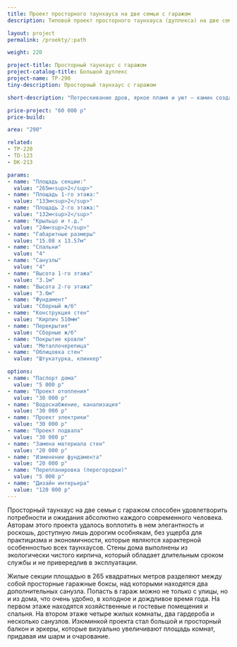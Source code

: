 ```yaml
---
title: Проект просторного таунхауса на две семьи с гаражом
description: Типовой проект просторного таунхауса (дуплекса) на две семьи с гаражом, из кирпича, газобетона или пеноблока. Площадь секции&#58; 290 м.кв.

layout: project
permalink: /proekty/:path

weight: 220

project-title: Просторный таунхаус с гаражом
project-catalog-title: Большой дуплекс
project-name: TP-290
tiny-description: Просторный таунхаус с гаражом

short-description: "Потрескивание дров, яркое пламя и уют – камин создаст романтическое настроение и позволит остаться наедине с самим собой. Просторный таунхаус на две семьи с гаражом. Классический многоскатный дом, в котором эркеры симметрично обрамляют его с двух сторон, наполняя помещения светом и торжественностью. Спальни удобно примыкают к гардеробным, а они в свою очередь переходят в ванную комнату."

price-project: "60 000 р"
price-build:

area: "290"

related:
- TP-220
- TD-123
- DK-213

params:
- name: "Площадь секции:"
  value: "265м<sup>2</sup>"
- name: "Площадь 1-го этажа:"
  value: "133м<sup>2</sup>"
- name: "Площадь 2-го этажа:"
  value: "132м<sup>2</sup>"
- name: "Крыльцо и т.д."
  value: "24м<sup>2</sup>"
- name: "Габаритные размеры"
  value: "15.08 x 13.57м"
- name: "Спальни"
  value: "4"
- name: "Санузлы"
  value: "4"
- name: "Высота 1-го этажа"
  value: "3.1м"
- name: "Высота 2-го этажа"
  value: "3.6м"
- name: "Фундамент"
  value: "Сборный ж/б"
- name: "Конструкция стен"
  value: "Кирпич 510мм"
- name: "Перекрытия"
  value: "Сборные ж/б"
- name: "Покрытие кровли"
  value: "Металлочерепица"
- name: "Облицовка стен"
  value: "Штукатурка, клинкер"

options:
- name: "Паспорт дома"
  value: "5 000 р"
- name: "Проект отопления"
  value: "30 000 р"
- name: "Водоснабжение, канализация"
  value: "30 000 р"
- name: "Проект электрики"
  value: "30 000 р"
- name: "Проект подвала"
  value: "30 000 р"
- name: "Замена материала стен"
  value: "20 000 р"
- name: "Изменение фундамента"
  value: "20 000 р"
- name: "Перепланировка (перегородки)"
  value: "5 000 р"
- name: "Дизайн интерьера"
  value: "120 000 р"
---
```

Просторный таунхаус на две семьи с гаражом способен удовлетворить потребности и ожидания абсолютно каждого современного человека. Авторам этого проекта удалось воплотить в нем элегантность и роскошь, доступную лишь дорогим особнякам, без ущерба для практицизма и экономичности, которые являются характерной особенностью всех таунхаусов. Стены дома выполнены из экологически чистого кирпича, который обладает длительным сроком службы и не привередлив в эксплуатации.

Жилые секции площадью в 265 квадратных метров разделяют между собой просторные гаражные боксы, над которыми находятся два дополнительных санузла. Попасть в гараж можно не только с улицы, но и из дома, что очень удобно, в холодное и дождливое время года. На первом этаже находятся хозяйственные и гостевые помещения и спальня. На втором этаже четыре жилых комнаты, два гардероба и несколько санузлов. Изюминкой проекта стал большой и просторный балкон и эркеры, которые визуально увеличивают площадь комнат, придавая им шарм и очарование.
